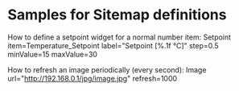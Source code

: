 # Samples for Sitemap definitions

How to define a setpoint widget for a normal number item:
    Setpoint item=Temperature_Setpoint label="Setpoint [%.1f °C]" step=0.5 minValue=15 maxValue=30

How to refresh an image periodically (every second):
    Image url="http://192.168.0.1/jpg/image.jpg" refresh=1000